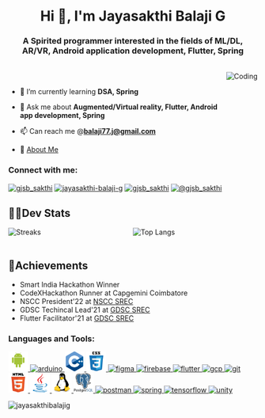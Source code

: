 <h1 align="center">Hi 👋, I'm Jayasakthi Balaji G</h1>
<h3 align="center">A Spirited programmer interested in the fields of ML/DL, AR/VR, Android application development, Flutter, Spring</h3>

<br/>
<img align="right" alt="Coding" height="180" src="https://media.giphy.com/media/Y4ak9Ki2GZCbJxAnJD/giphy.gif">
<br/>


- 🌱 I’m currently learning **DSA, Spring**

- 💬 Ask me about **Augmented/Virtual reality, Flutter, Android app development, Spring**

- 📫 Can reach me @**balaji77.j@gmail.com**

- 📄 [About Me](https://bento.me/jayasakthi-balaji-g)

<h3 align="left">Connect with me:</h3>
<p align="left">
<a href="https://twitter.com/gjsb_sakthi" target="blank"><img align="center" src="https://raw.githubusercontent.com/rahuldkjain/github-profile-readme-generator/master/src/images/icons/Social/twitter.svg" alt="gjsb_sakthi" height="30" width="40" /></a>
<a href="https://linkedin.com/in/jayasakthi-balaji-g" target="blank"><img align="center" src="https://raw.githubusercontent.com/rahuldkjain/github-profile-readme-generator/master/src/images/icons/Social/linked-in-alt.svg" alt="jayasakthi-balaji-g" height="30" width="40" /></a>
<a href="https://instagram.com/gjsb_sakthi" target="blank"><img align="center" src="https://raw.githubusercontent.com/rahuldkjain/github-profile-readme-generator/master/src/images/icons/Social/instagram.svg" alt="gjsb_sakthi" height="30" width="40" /></a>
<a href="https://medium.com/@gjsb_sakthi" target="blank"><img align="center" src="https://raw.githubusercontent.com/rahuldkjain/github-profile-readme-generator/master/src/images/icons/Social/medium.svg" alt="@gjsb_sakthi" height="30" width="40" /></a>
</p>

## 👨‍🎓️️Dev Stats

<div style="display: flex; flex-direction: row;">
<img src="https://github-readme-streak-stats.herokuapp.com/?user=JayasakthiBalajiG&theme=gotham" alt="Streaks" width="50%" />
<img src="https://github-readme-stats.vercel.app/api?username=JayasakthiBalajiG&theme=gotham&show_icons=true" alt="Top Langs" width="50%" />
</div>
&nbsp;

## 🚩Achievements
- Smart India Hackathon Winner
- CodeXHackathon Runner at Capgemini Coimbatore 
- NSCC President'22 at [NSCC SREC](https://www.instagram.com/nscc_srec/)
- GDSC Techincal Lead'21 at [GDSC SREC](https://github.com/gdscsrec)
- Flutter Facilitator'21 at [GDSC SREC](https://github.com/gdscsrec)

<h3 align="left">Languages and Tools:</h3>
<p align="left"> <a href="https://developer.android.com" target="_blank" rel="noreferrer"> <img src="https://raw.githubusercontent.com/devicons/devicon/master/icons/android/android-original-wordmark.svg" alt="android" width="40" height="40"/> </a> <a href="https://www.arduino.cc/" target="_blank" rel="noreferrer"> <img src="https://cdn.worldvectorlogo.com/logos/arduino-1.svg" alt="arduino" width="40" height="40"/> </a> <a href="https://www.w3schools.com/cpp/" target="_blank" rel="noreferrer"> <img src="https://raw.githubusercontent.com/devicons/devicon/master/icons/cplusplus/cplusplus-original.svg" alt="cplusplus" width="40" height="40"/> </a> <a href="https://www.w3schools.com/css/" target="_blank" rel="noreferrer"> <img src="https://raw.githubusercontent.com/devicons/devicon/master/icons/css3/css3-original-wordmark.svg" alt="css3" width="40" height="40"/> </a> <a href="https://www.figma.com/" target="_blank" rel="noreferrer"> <img src="https://www.vectorlogo.zone/logos/figma/figma-icon.svg" alt="figma" width="40" height="40"/> </a> <a href="https://firebase.google.com/" target="_blank" rel="noreferrer"> <img src="https://www.vectorlogo.zone/logos/firebase/firebase-icon.svg" alt="firebase" width="40" height="40"/> </a> <a href="https://flutter.dev" target="_blank" rel="noreferrer"> <img src="https://www.vectorlogo.zone/logos/flutterio/flutterio-icon.svg" alt="flutter" width="40" height="40"/> </a> <a href="https://cloud.google.com" target="_blank" rel="noreferrer"> <img src="https://www.vectorlogo.zone/logos/google_cloud/google_cloud-icon.svg" alt="gcp" width="40" height="40"/> </a> <a href="https://git-scm.com/" target="_blank" rel="noreferrer"> <img src="https://www.vectorlogo.zone/logos/git-scm/git-scm-icon.svg" alt="git" width="40" height="40"/> </a> <a href="https://www.w3.org/html/" target="_blank" rel="noreferrer"> <img src="https://raw.githubusercontent.com/devicons/devicon/master/icons/html5/html5-original-wordmark.svg" alt="html5" width="40" height="40"/> </a> <a href="https://www.java.com" target="_blank" rel="noreferrer"> <img src="https://raw.githubusercontent.com/devicons/devicon/master/icons/java/java-original.svg" alt="java" width="40" height="40"/> </a> <a href="https://www.linux.org/" target="_blank" rel="noreferrer"> <img src="https://raw.githubusercontent.com/devicons/devicon/master/icons/linux/linux-original.svg" alt="linux" width="40" height="40"/> </a> <a href="https://www.postgresql.org" target="_blank" rel="noreferrer"> <img src="https://raw.githubusercontent.com/devicons/devicon/master/icons/postgresql/postgresql-original-wordmark.svg" alt="postgresql" width="40" height="40"/> </a> <a href="https://postman.com" target="_blank" rel="noreferrer"> <img src="https://www.vectorlogo.zone/logos/getpostman/getpostman-icon.svg" alt="postman" width="40" height="40"/> </a> <a href="https://spring.io/" target="_blank" rel="noreferrer"> <img src="https://www.vectorlogo.zone/logos/springio/springio-icon.svg" alt="spring" width="40" height="40"/> </a> <a href="https://www.tensorflow.org" target="_blank" rel="noreferrer"> <img src="https://www.vectorlogo.zone/logos/tensorflow/tensorflow-icon.svg" alt="tensorflow" width="40" height="40"/> </a> <a href="https://unity.com/" target="_blank" rel="noreferrer"> <img src="https://www.vectorlogo.zone/logos/unity3d/unity3d-icon.svg" alt="unity" width="40" height="40"/> </a> </p>

<p><img align="left" src="https://github-readme-stats.vercel.app/api/top-langs?username=jayasakthibalajig&show_icons=true&locale=en&layout=compact" alt="jayasakthibalajig" /></p>

